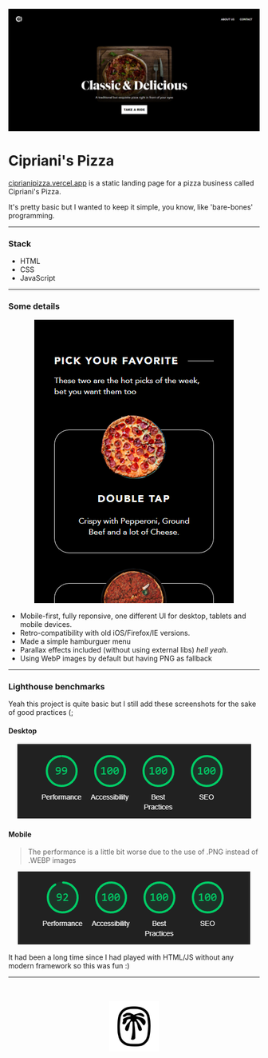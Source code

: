 ![Home page](./public/screenshots/home.png)

# Cipriani's Pizza

[ciprianipizza.vercel.app](https://ciprianipizza.vercel.app) is a static landing page for a pizza business called Cipriani's Pizza.

It's pretty basic but I wanted to keep it simple, you know, like 'bare-bones' programming.

---

### Stack
- HTML
- CSS
- JavaScript

---

### Some details

<div align="center"><img src="./public/screenshots/responsive.png"></div>

- Mobile-first, fully reponsive, one different UI for desktop, tablets and mobile devices.
- Retro-compatibility with old iOS/Firefox/IE versions.
- Made a simple hamburguer menu
- Parallax effects included (without using external libs) *hell yeah*.
- Using WebP images by default but having PNG as fallback

---

### Lighthouse benchmarks

Yeah this project is quite basic but I still add these screenshots for the sake of good practices (;

#### Desktop

<div align="center"><img src="./public/screenshots/lighthouse.png"></div>

#### Mobile

> The performance is a little bit worse due to the use of .PNG instead of .WEBP images

<div align="center"><img src="./public/screenshots/lighthouse_mobile.png"></div>

It had been a long time since I had played with HTML/JS without any modern framework so this was fun :)

---

<div align="center" style="margin-top: 48px;"><img height="100px" src="./public/png/gammx.png"></div>